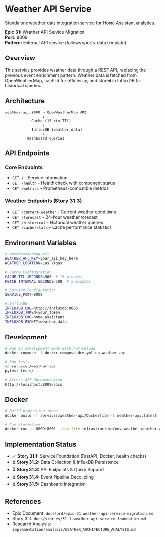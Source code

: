 # Weather API Service

Standalone weather data integration service for Home Assistant analytics.

**Epic 31:** Weather API Service Migration  
**Port:** 8009  
**Pattern:** External API service (follows sports-data template)

## Overview

This service provides weather data through a REST API, replacing the previous event enrichment pattern. Weather data is fetched from OpenWeatherMap, cached for efficiency, and stored in InfluxDB for historical queries.

## Architecture

```
weather-api:8009 → OpenWeatherMap API
                 ↓
            Cache (15-min TTL)
                 ↓
            InfluxDB (weather_data)
                 ↓
          Dashboard queries
```

## API Endpoints

### Core Endpoints
- `GET /` - Service information
- `GET /health` - Health check with component status
- `GET /metrics` - Prometheus-compatible metrics

### Weather Endpoints (Story 31.3)
- `GET /current-weather` - Current weather conditions
- `GET /forecast` - 24-hour weather forecast
- `GET /historical` - Historical weather queries
- `GET /cache/stats` - Cache performance statistics

## Environment Variables

```bash
# OpenWeatherMap API
WEATHER_API_KEY=your_api_key_here
WEATHER_LOCATION=Las Vegas

# Cache Configuration
CACHE_TTL_SECONDS=900  # 15 minutes
FETCH_INTERVAL_SECONDS=300  # 5 minutes

# Service Configuration
SERVICE_PORT=8009

# InfluxDB
INFLUXDB_URL=http://influxdb:8086
INFLUXDB_TOKEN=your_token
INFLUXDB_ORG=home_assistant
INFLUXDB_BUCKET=weather_data
```

## Development

```bash
# Run in development mode with hot-reload
docker-compose -f docker-compose.dev.yml up weather-api

# Run tests
cd services/weather-api
pytest tests/

# Access API documentation
http://localhost:8009/docs
```

## Docker

```bash
# Build production image
docker build -f services/weather-api/Dockerfile -t weather-api:latest .

# Run standalone
docker run -p 8009:8009 --env-file infrastructure/env.weather weather-api:latest
```

## Implementation Status

- ✅ **Story 31.1:** Service Foundation (FastAPI, Docker, health checks)
- ⏳ **Story 31.2:** Data Collection & InfluxDB Persistence
- ⏳ **Story 31.3:** API Endpoints & Query Support
- ⏳ **Story 31.4:** Event Pipeline Decoupling
- ⏳ **Story 31.5:** Dashboard Integration

## References

- Epic Document: `docs/prd/epic-31-weather-api-service-migration.md`
- Story 31.1: `docs/stories/31.1-weather-api-service-foundation.md`
- Research Analysis: `implementation/analysis/WEATHER_ARCHITECTURE_ANALYSIS.md`


